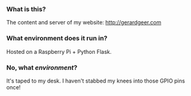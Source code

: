 ### What is this?
The content and server of my website: http://gerardgeer.com
### What environment does it run in?
Hosted on a Raspberry Pi + Python Flask.
### No, what <i>environment</i>?
It's taped to my desk. I haven't stabbed my knees into those GPIO pins once!
